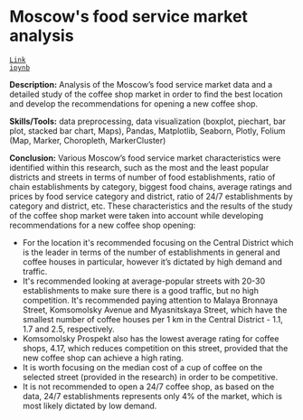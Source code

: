 # Moscow's food service market analysis

<code>[Link ipynb](https://github.com/Yulia-Ivaniuk/Projects/blob/main/Moscow's%20food%20service%20market%20analysis/Moscow's%20food%20service%20market%20analysis.ipynb)</code>

**Description:**  Analysis of the Moscow’s food service market data and a detailed study of the coffee shop market in order to find the best location and develop the recommendations for opening a new coffee shop.

**Skills/Tools:** data preprocessing, data visualization (boxplot, piechart, bar plot, stacked bar chart, Maps), Pandas, Matplotlib, Seaborn, Plotly, Folium (Map, Marker, Choropleth, MarkerCluster)

**Conclusion:**  Various Moscow’s food service market characteristics were identified within this research, such as the most and the least popular districts and streets in terms of number of food establishments, ratio of chain establishments by category, biggest food chains, average ratings and prices by food service category and district, ratio of 24/7 establishments by category and district, etc. These characteristics and the results of the study of the coffee shop market were taken into account while developing recommendations for a new coffee shop opening: 

-	For the location it's recommended focusing on the Central District which is the leader in terms of the number of establishments in general and coffee houses in particular, however it’s dictated by high demand and traffic.
-	It's recommended looking at average-popular streets with 20-30 establishments to make sure there is a good traffic, but no high competition. It's recommended paying attention to Malaya Bronnaya Street, Komsomolsky Avenue and Myasnitskaya Street, which have the smallest number of coffee houses per 1 km in the Central District - 1.1, 1.7 and 2.5, respectively.
-	Komsomolsky Prospekt also has the lowest average rating for coffee shops, 4.17, which reduces competition on this street, provided that the new coffee shop can achieve a high rating.
-	It is worth focusing on the median cost of a cup of coffee on the selected street (provided in the research) in order to be competitive.
-	It is not recommended to open a 24/7 coffee shop, as based on the data, 24/7 establishments represents only 4% of the market, which is most likely dictated by low demand.


